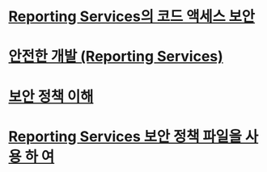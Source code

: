# [Reporting Services의 코드 액세스 보안](code-access-security-in-reporting-services.md)
# [안전한 개발 (Reporting Services)](secure-development-reporting-services.md)
# [보안 정책 이해](understanding-security-policies.md)
# [Reporting Services 보안 정책 파일을 사용 하 여](using-reporting-services-security-policy-files.md)
